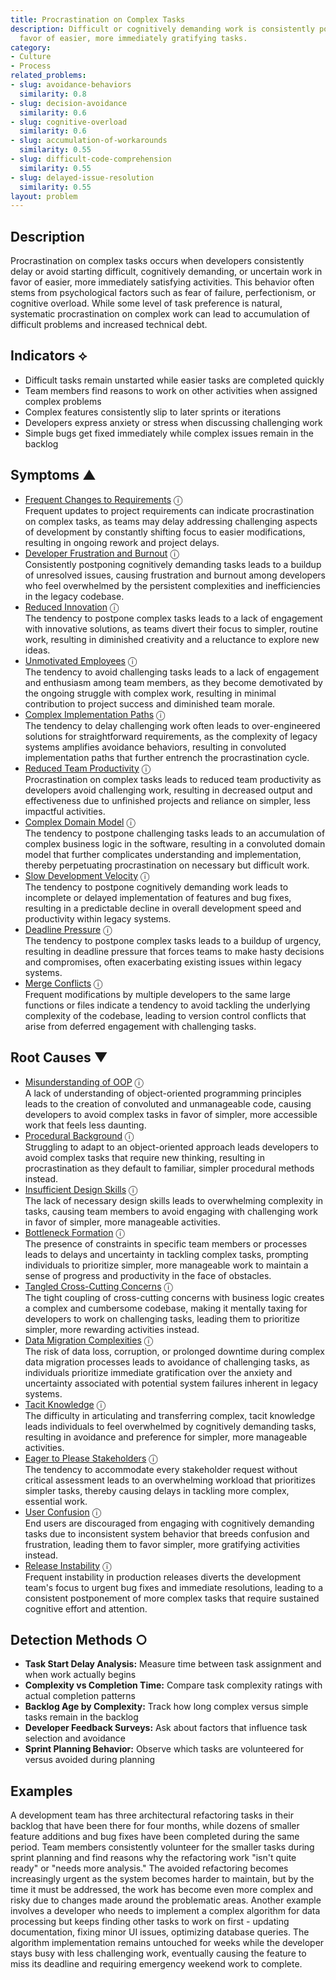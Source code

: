 ```yaml
---
title: Procrastination on Complex Tasks
description: Difficult or cognitively demanding work is consistently postponed in
  favor of easier, more immediately gratifying tasks.
category:
- Culture
- Process
related_problems:
- slug: avoidance-behaviors
  similarity: 0.8
- slug: decision-avoidance
  similarity: 0.6
- slug: cognitive-overload
  similarity: 0.6
- slug: accumulation-of-workarounds
  similarity: 0.55
- slug: difficult-code-comprehension
  similarity: 0.55
- slug: delayed-issue-resolution
  similarity: 0.55
layout: problem
---
```


## Description

Procrastination on complex tasks occurs when developers consistently delay or avoid starting difficult, cognitively demanding, or uncertain work in favor of easier, more immediately satisfying activities. This behavior often stems from psychological factors such as fear of failure, perfectionism, or cognitive overload. While some level of task preference is natural, systematic procrastination on complex work can lead to accumulation of difficult problems and increased technical debt.

## Indicators ⟡

- Difficult tasks remain unstarted while easier tasks are completed quickly
- Team members find reasons to work on other activities when assigned complex problems
- Complex features consistently slip to later sprints or iterations
- Developers express anxiety or stress when discussing challenging work
- Simple bugs get fixed immediately while complex issues remain in the backlog

## Symptoms ▲
- [Frequent Changes to Requirements](frequent-changes-to-requirements.md) <span class="info-tooltip" title="Confidence: 0.446, Strength: 0.659">ⓘ</span>
<br/>  Frequent updates to project requirements can indicate procrastination on complex tasks, as teams may delay addressing challenging aspects of development by constantly shifting focus to easier modifications, resulting in ongoing rework and project delays.
- [Developer Frustration and Burnout](developer-frustration-and-burnout.md) <span class="info-tooltip" title="Confidence: 0.434, Strength: 0.653">ⓘ</span>
<br/>  Consistently postponing cognitively demanding tasks leads to a buildup of unresolved issues, causing frustration and burnout among developers who feel overwhelmed by the persistent complexities and inefficiencies in the legacy codebase.
- [Reduced Innovation](reduced-innovation.md) <span class="info-tooltip" title="Confidence: 0.378, Strength: 0.648">ⓘ</span>
<br/>  The tendency to postpone complex tasks leads to a lack of engagement with innovative solutions, as teams divert their focus to simpler, routine work, resulting in diminished creativity and a reluctance to explore new ideas.
- [Unmotivated Employees](unmotivated-employees.md) <span class="info-tooltip" title="Confidence: 0.370, Strength: 0.605">ⓘ</span>
<br/>  The tendency to avoid challenging tasks leads to a lack of engagement and enthusiasm among team members, as they become demotivated by the ongoing struggle with complex work, resulting in minimal contribution to project success and diminished team morale.
- [Complex Implementation Paths](complex-implementation-paths.md) <span class="info-tooltip" title="Confidence: 0.366, Strength: 0.856">ⓘ</span>
<br/>  The tendency to delay challenging work often leads to over-engineered solutions for straightforward requirements, as the complexity of legacy systems amplifies avoidance behaviors, resulting in convoluted implementation paths that further entrench the procrastination cycle.
- [Reduced Team Productivity](reduced-team-productivity.md) <span class="info-tooltip" title="Confidence: 0.355, Strength: 0.697">ⓘ</span>
<br/>  Procrastination on complex tasks leads to reduced team productivity as developers avoid challenging work, resulting in decreased output and effectiveness due to unfinished projects and reliance on simpler, less impactful activities.
- [Complex Domain Model](complex-domain-model.md) <span class="info-tooltip" title="Confidence: 0.351, Strength: 0.587">ⓘ</span>
<br/>  The tendency to postpone challenging tasks leads to an accumulation of complex business logic in the software, resulting in a convoluted domain model that further complicates understanding and implementation, thereby perpetuating procrastination on necessary but difficult work.
- [Slow Development Velocity](slow-development-velocity.md) <span class="info-tooltip" title="Confidence: 0.323, Strength: 0.705">ⓘ</span>
<br/>  The tendency to postpone cognitively demanding work leads to incomplete or delayed implementation of features and bug fixes, resulting in a predictable decline in overall development speed and productivity within legacy systems.
- [Deadline Pressure](deadline-pressure.md) <span class="info-tooltip" title="Confidence: 0.319, Strength: 0.864">ⓘ</span>
<br/>  The tendency to postpone complex tasks leads to a buildup of urgency, resulting in deadline pressure that forces teams to make hasty decisions and compromises, often exacerbating existing issues within legacy systems.
- [Merge Conflicts](merge-conflicts.md) <span class="info-tooltip" title="Confidence: 0.313, Strength: 0.554">ⓘ</span>
<br/>  Frequent modifications by multiple developers to the same large functions or files indicate a tendency to avoid tackling the underlying complexity of the codebase, leading to version control conflicts that arise from deferred engagement with challenging tasks.

## Root Causes ▼
- [Misunderstanding of OOP](misunderstanding-of-oop.md) <span class="info-tooltip" title="Confidence: 0.418, Strength: 0.932">ⓘ</span>
<br/>  A lack of understanding of object-oriented programming principles leads to the creation of convoluted and unmanageable code, causing developers to avoid complex tasks in favor of simpler, more accessible work that feels less daunting.
- [Procedural Background](procedural-background.md) <span class="info-tooltip" title="Confidence: 0.413, Strength: 0.942">ⓘ</span>
<br/>  Struggling to adapt to an object-oriented approach leads developers to avoid complex tasks that require new thinking, resulting in procrastination as they default to familiar, simpler procedural methods instead.
- [Insufficient Design Skills](insufficient-design-skills.md) <span class="info-tooltip" title="Confidence: 0.368, Strength: 0.930">ⓘ</span>
<br/>  The lack of necessary design skills leads to overwhelming complexity in tasks, causing team members to avoid engaging with challenging work in favor of simpler, more manageable activities.
- [Bottleneck Formation](bottleneck-formation.md) <span class="info-tooltip" title="Confidence: 0.358, Strength: 0.926">ⓘ</span>
<br/>  The presence of constraints in specific team members or processes leads to delays and uncertainty in tackling complex tasks, prompting individuals to prioritize simpler, more manageable work to maintain a sense of progress and productivity in the face of obstacles.
- [Tangled Cross-Cutting Concerns](tangled-cross-cutting-concerns.md) <span class="info-tooltip" title="Confidence: 0.327, Strength: 0.894">ⓘ</span>
<br/>  The tight coupling of cross-cutting concerns with business logic creates a complex and cumbersome codebase, making it mentally taxing for developers to work on challenging tasks, leading them to prioritize simpler, more rewarding activities instead.
- [Data Migration Complexities](data-migration-complexities.md) <span class="info-tooltip" title="Confidence: 0.327, Strength: 0.871">ⓘ</span>
<br/>  The risk of data loss, corruption, or prolonged downtime during complex data migration processes leads to avoidance of challenging tasks, as individuals prioritize immediate gratification over the anxiety and uncertainty associated with potential system failures inherent in legacy systems.
- [Tacit Knowledge](tacit-knowledge.md) <span class="info-tooltip" title="Confidence: 0.320, Strength: 0.805">ⓘ</span>
<br/>  The difficulty in articulating and transferring complex, tacit knowledge leads individuals to feel overwhelmed by cognitively demanding tasks, resulting in avoidance and preference for simpler, more manageable activities.
- [Eager to Please Stakeholders](eager-to-please-stakeholders.md) <span class="info-tooltip" title="Confidence: 0.320, Strength: 0.854">ⓘ</span>
<br/>  The tendency to accommodate every stakeholder request without critical assessment leads to an overwhelming workload that prioritizes simpler tasks, thereby causing delays in tackling more complex, essential work.
- [User Confusion](user-confusion.md) <span class="info-tooltip" title="Confidence: 0.319, Strength: 0.901">ⓘ</span>
<br/>  End users are discouraged from engaging with cognitively demanding tasks due to inconsistent system behavior that breeds confusion and frustration, leading them to favor simpler, more gratifying activities instead.
- [Release Instability](release-instability.md) <span class="info-tooltip" title="Confidence: 0.306, Strength: 0.884">ⓘ</span>
<br/>  Frequent instability in production releases diverts the development team's focus to urgent bug fixes and immediate resolutions, leading to a consistent postponement of more complex tasks that require sustained cognitive effort and attention.

## Detection Methods ○

- **Task Start Delay Analysis:** Measure time between task assignment and when work actually begins
- **Complexity vs Completion Time:** Compare task complexity ratings with actual completion patterns
- **Backlog Age by Complexity:** Track how long complex versus simple tasks remain in the backlog
- **Developer Feedback Surveys:** Ask about factors that influence task selection and avoidance
- **Sprint Planning Behavior:** Observe which tasks are volunteered for versus avoided during planning

## Examples

A development team has three architectural refactoring tasks in their backlog that have been there for four months, while dozens of smaller feature additions and bug fixes have been completed during the same period. Team members consistently volunteer for the smaller tasks during sprint planning and find reasons why the refactoring work "isn't quite ready" or "needs more analysis." The avoided refactoring becomes increasingly urgent as the system becomes harder to maintain, but by the time it must be addressed, the work has become even more complex and risky due to changes made around the problematic areas. Another example involves a developer who needs to implement a complex algorithm for data processing but keeps finding other tasks to work on first - updating documentation, fixing minor UI issues, optimizing database queries. The algorithm implementation remains untouched for weeks while the developer stays busy with less challenging work, eventually causing the feature to miss its deadline and requiring emergency weekend work to complete.
